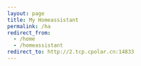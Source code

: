 ```yaml
---
layout: page
title: My Homeassistant
permalink: /ha
redirect_from:
  - /home
  - /homeassistant
redirect_to: http://2.tcp.cpolar.cn:14833
---
```


